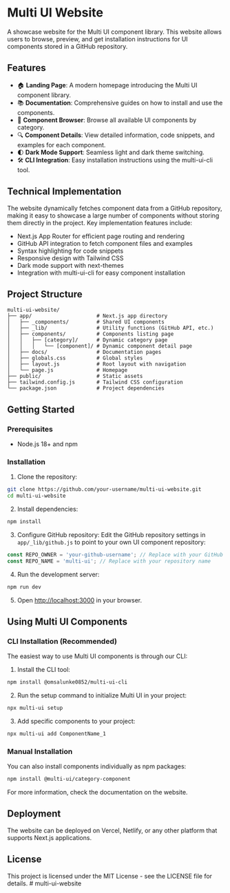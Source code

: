 # Multi UI Website

A showcase website for the Multi UI component library. This website allows users to browse, preview, and get installation instructions for UI components stored in a GitHub repository.

## Features

- 🏠 **Landing Page**: A modern homepage introducing the Multi UI component library.
- 📚 **Documentation**: Comprehensive guides on how to install and use the components.
- 🧩 **Component Browser**: Browse all available UI components by category.
- 🔍 **Component Details**: View detailed information, code snippets, and examples for each component.
- 🌓 **Dark Mode Support**: Seamless light and dark theme switching.
- 🛠️ **CLI Integration**: Easy installation instructions using the multi-ui-cli tool.

## Technical Implementation

The website dynamically fetches component data from a GitHub repository, making it easy to showcase a large number of components without storing them directly in the project. Key implementation features include:

- Next.js App Router for efficient page routing and rendering
- GitHub API integration to fetch component files and examples
- Syntax highlighting for code snippets
- Responsive design with Tailwind CSS
- Dark mode support with next-themes
- Integration with multi-ui-cli for easy component installation

## Project Structure

```
multi-ui-website/
├── app/                     # Next.js app directory
│   ├── _components/         # Shared UI components
│   ├── _lib/                # Utility functions (GitHub API, etc.)
│   ├── components/          # Components listing page
│   │   ├── [category]/      # Dynamic category page
│   │   │   └── [component]/ # Dynamic component detail page
│   ├── docs/                # Documentation pages
│   ├── globals.css          # Global styles
│   ├── layout.js            # Root layout with navigation
│   └── page.js              # Homepage
├── public/                  # Static assets
├── tailwind.config.js       # Tailwind CSS configuration
└── package.json             # Project dependencies
```

## Getting Started

### Prerequisites

- Node.js 18+ and npm

### Installation

1. Clone the repository:
```bash
git clone https://github.com/your-username/multi-ui-website.git
cd multi-ui-website
```

2. Install dependencies:
```bash
npm install
```

3. Configure GitHub repository:
Edit the GitHub repository settings in `app/_lib/github.js` to point to your own UI component repository:

```js
const REPO_OWNER = 'your-github-username'; // Replace with your GitHub username
const REPO_NAME = 'multi-ui'; // Replace with your repository name
```

4. Run the development server:
```bash
npm run dev
```

5. Open [http://localhost:3000](http://localhost:3000) in your browser.

## Using Multi UI Components

### CLI Installation (Recommended)

The easiest way to use Multi UI components is through our CLI:

1. Install the CLI tool:
```bash
npm install @omsalunke0852/multi-ui-cli
```

2. Run the setup command to initialize Multi UI in your project:
```bash
npx multi-ui setup
```

3. Add specific components to your project:
```bash
npx multi-ui add ComponentName_1
```

### Manual Installation

You can also install components individually as npm packages:

```bash
npm install @multi-ui/category-component
```

For more information, check the documentation on the website.

## Deployment

The website can be deployed on Vercel, Netlify, or any other platform that supports Next.js applications.

## License

This project is licensed under the MIT License - see the LICENSE file for details.
#   m u l t i - u i - w e b s i t e  
 